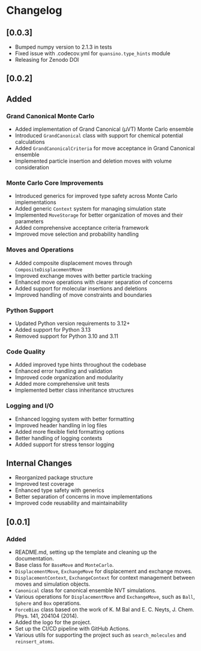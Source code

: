 # Changelog

## [0.0.3]

- Bumped numpy version to 2.1.3 in tests
- Fixed issue with .codecov.yml for `quansino.type_hints` module
- Releasing for Zenodo DOI

## [0.0.2]

## Added

### Grand Canonical Monte Carlo
- Added implementation of Grand Canonical (μVT) Monte Carlo ensemble
- Introduced `GrandCanonical` class with support for chemical potential calculations
- Added `GrandCanonicalCriteria` for move acceptance in Grand Canonical ensemble
- Implemented particle insertion and deletion moves with volume consideration

### Monte Carlo Core Improvements
- Introduced generics for improved type safety across Monte Carlo implementations
- Added generic `Context` system for managing simulation state
- Implemented `MoveStorage` for better organization of moves and their parameters
- Added comprehensive acceptance criteria framework
- Improved move selection and probability handling

### Moves and Operations
- Added composite displacement moves through `CompositeDisplacementMove`
- Improved exchange moves with better particle tracking
- Enhanced move operations with clearer separation of concerns
- Added support for molecular insertions and deletions
- Improved handling of move constraints and boundaries

### Python Support
- Updated Python version requirements to 3.12+
- Added support for Python 3.13
- Removed support for Python 3.10 and 3.11

### Code Quality
- Added improved type hints throughout the codebase
- Enhanced error handling and validation
- Improved code organization and modularity
- Added more comprehensive unit tests
- Implemented better class inheritance structures

### Logging and I/O
- Enhanced logging system with better formatting
- Improved header handling in log files
- Added more flexible field formatting options
- Better handling of logging contexts
- Added support for stress tensor logging

## Internal Changes
- Reorganized package structure
- Improved test coverage
- Enhanced type safety with generics
- Better separation of concerns in move implementations
- Improved code reusability and maintainability

## [0.0.1]

### Added

- README.md, setting up the template and cleaning up the documentation.
- Base class for `BaseMove` and `MonteCarlo`.
- `DisplacementMove`, `ExchangeMove` for displacement and exchange moves.
- `DisplacementContext`, `ExchangeContext` for context management between moves and simulation objects.
- `Canonical` class for canonical ensemble NVT simulations.
- Various operations for `DisplacementMove` and `ExchangeMove`, such as `Ball`, `Sphere` and `Box` operations.
- `ForceBias` class based on the work of K. M Bal and E. C. Neyts, J. Chem. Phys. 141, 204104 (2014).
- Added the logo for the project.
- Set up the CI/CD pipeline with GitHub Actions.
- Various utils for supporting the project such as `search_molecules` and `reinsert_atoms`.
